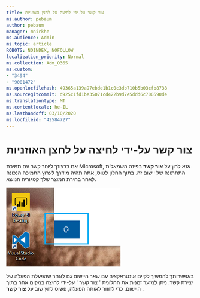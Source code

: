 ```yaml
---
title: צור קשר על-ידי לחיצה על לחצן האוזניות
ms.author: pebaum
author: pebaum
manager: mnirkhe
ms.audience: Admin
ms.topic: article
ROBOTS: NOINDEX, NOFOLLOW
localization_priority: Normal
ms.collection: Adm_O365
ms.custom:
- "3494"
- "9001472"
ms.openlocfilehash: 49365a139a97ebde1b1c0c3db710b5b03cfb8738
ms.sourcegitcommit: d925c1fd1be35071cd422b9d7e5ddd6c700590de
ms.translationtype: MT
ms.contentlocale: he-IL
ms.lasthandoff: 03/10/2020
ms.locfileid: "42584727"
---
```

# <a name="contact-us-by-clicking-the-headphone-button"></a>צור קשר על-ידי לחיצה על לחצן האוזניות

אם ברצונך ליצור קשר עם תמיכת Microsoft, אנא לחץ על **צור קשר** בפינה השמאלית התחתונה של יישום זה. בתוך החלון לטוס, אתה תהיה מודרך לערוץ התמיכה הנכונה לאחר בחירת המוצר שלך קטגוריה הנושא.

![צור קשר על-ידי לחיצה על סמל האוזנייה.](media/contact-us-headphone-icon.png)

באפשרותך להמשיך לקיים אינטראקציה עם שאר היישום גם לאחר שהפעלת הפעלה של יצירת קשר. ניתן למזער זמנית את החלונית ' צור קשר ' על-ידי לחיצה במקום אחר בתוך היישום. כדי לחזור לאותה הפעלה, פשוט לחץ שוב על **צור קשר** .
